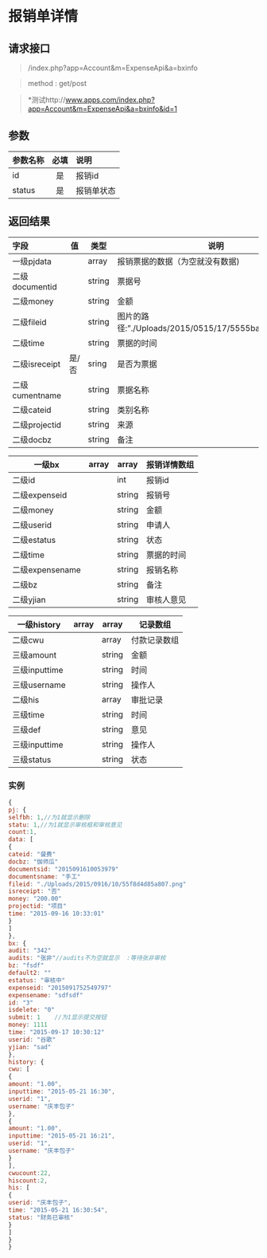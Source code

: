 # 报销单详情
## 请求接口 

> /index.php?app=Account&m=ExpenseApi&a=bxinfo

>  method : get/post

> *测试http://www.apps.com/index.php?app=Account&m=ExpenseApi&a=bxinfo&id=1
## 参数

| 参数名称      |    必填 | 说明  |
| :-------- | :--------:| :-- |
|id| 是| 报销id |
|status| 是| 报销单状态|

## 返回结果
|字段 |  值| 类型 | 说明|
|:----|----|----|-----|
|一级pjdata||array|报销票据的数据（为空就没有数据)|
|二级documentid||string|票据号|
|二级money ||string|金额|
|二级fileid||string|图片的路径:”./Uploads/2015/0515/17/5555bad8752ce.png”|
|二级time  ||string|票据的时间|
|二级isreceipt| 是/否 |sring|是否为票据|
|二级cumentname|  |string|票据名称|
|二级cateid|  |string|类别名称|
|二级projectid|  |string|来源|
|二级docbz|  |string|备注|
 
|一级bx|array |array|报销详情数组|
|----|----|----|-----|
|二级id||int|报销id|
|二级expenseid||string|报销号|
|二级money||string|金额|
|二级userid||string|申请人|
|二级estatus||string|状态|
|二级time||string|票据的时间|
|二级expensename||string|报销名称|
|二级bz||string|备注|
|二级yjian||string|审核人意见|

|一级history|array |array|记录数组|
|----|----|----|-----|
|二级cwu||array |付款记录数组|
|三级amount|  |string|金额|
|三级inputtime|  |string|时间|
|三级username|  |string|操作人|
|二级his||array|审批记录|
|三级time|  |string|时间|
|三级def|  |string|意见|
|三级inputtime|  |string|操作人|
|三级status|  |string|状态|

### 实例

``` javascript
{
pj: {
selfbh: 1,//为1就显示删除
statu: 1,//为1就显示审核框和审核意见
count:1,
data: [
{
cateid: "餐费"
docbz: "伽师瓜"
documentsid: "2015091610053979"
documentsname: "手工"
fileid: "./Uploads/2015/0916/10/55f8d4d85a807.png"
isreceipt: "否"
money: "200.00"
projectid: "项目"
time: "2015-09-16 10:33:01"
}
]
},
bx: {
audit: "342"
audits: "张非"//audits不为空就显示  :等待张非审核
bz: "fsdf"
default2: ""
estatus: "审核中"
expenseid: "2015091752549797"
expensename: "sdfsdf"
id: "3"
isdelete: "0"
submit: 1    //为1显示提交按钮
money: 1111
time: "2015-09-17 10:30:12"
userid: "谷歌"
yjian: "sad"
},
history: {
cwu: [
{
amount: "1.00",
inputtime: "2015-05-21 16:30",
userid: "1",
username: "庆丰包子"
},
{
amount: "1.00",
inputtime: "2015-05-21 16:21",
userid: "1",
username: "庆丰包子"
}
],
cwucount:22,
hiscount:2,
his: [
{
userid: "庆丰包子",
time: "2015-05-21 16:30:54",
status: "财务已审核"
}
]
}
}